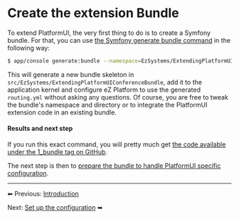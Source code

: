 # Create the extension Bundle

To extend PlatformUI, the very first thing to do is to create a Symfony bundle.
For that, you can use [the Symfony generate bundle command](https://symfony.com/doc/3.0/bundles/SensioGeneratorBundle/commands/generate_bundle.html) in the following way:

``` bash
$ app/console generate:bundle --namespace=EzSystems/ExtendingPlatformUIConferenceBundle --dir=src --format=yml --no-interaction
```

This will generate a new bundle skeleton in `src/EzSystems/ExtendingPlatformUIConferenceBundle`,
add it to the application kernel and configure eZ Platform to use the generated `routing.yml` without asking any questions.
Of course, you are free to tweak the bundle's namespace and directory or to integrate the PlatformUI extension code in an existing bundle.

#### Results and next step

If you run this exact command, you will pretty much get [the code available under the 1\_bundle tag on GitHub](https://github.com/ezsystems/ExtendingPlatformUIConferenceBundle/tree/1_bundle).

The next step is then to [prepare the bundle to handle PlatformUI specific configuration](2_set_up_the_configuration.md).

------

⬅ Previous: [Introduction](extending_platformui_with_new_navigation.md)

Next: [Set up the configuration](2_set_up_the_configuration.md) ➡
